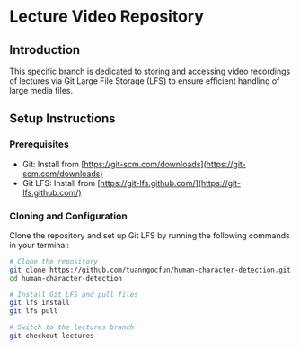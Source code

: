 # Lecture Video Repository

## Introduction
This specific branch is dedicated to storing and accessing video recordings of lectures via Git Large File Storage (LFS) to ensure efficient handling of large media files.

## Setup Instructions

### Prerequisites
- Git: Install from [https://git-scm.com/downloads](https://git-scm.com/downloads)
- Git LFS: Install from [https://git-lfs.github.com/](https://git-lfs.github.com/)

### Cloning and Configuration
Clone the repository and set up Git LFS by running the following commands in your terminal:

```bash
# Clone the repository
git clone https://github.com/tuanngocfun/human-character-detection.git
cd human-character-detection

# Install Git LFS and pull files
git lfs install
git lfs pull

# Switch to the lectures branch
git checkout lectures

